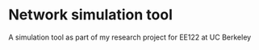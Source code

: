 # Network simulation tool
A simulation tool as part of my research project for EE122 at UC Berkeley
